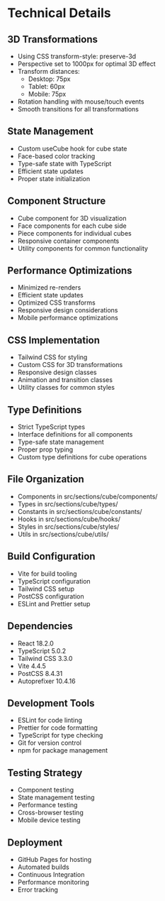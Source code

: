 # Technical Details

## 3D Transformations

- Using CSS transform-style: preserve-3d
- Perspective set to 1000px for optimal 3D effect
- Transform distances:
  - Desktop: 75px
  - Tablet: 60px
  - Mobile: 75px
- Rotation handling with mouse/touch events
- Smooth transitions for all transformations

## State Management

- Custom useCube hook for cube state
- Face-based color tracking
- Type-safe state with TypeScript
- Efficient state updates
- Proper state initialization

## Component Structure

- Cube component for 3D visualization
- Face components for each cube side
- Piece components for individual cubes
- Responsive container components
- Utility components for common functionality

## Performance Optimizations

- Minimized re-renders
- Efficient state updates
- Optimized CSS transforms
- Responsive design considerations
- Mobile performance optimizations

## CSS Implementation

- Tailwind CSS for styling
- Custom CSS for 3D transformations
- Responsive design classes
- Animation and transition classes
- Utility classes for common styles

## Type Definitions

- Strict TypeScript types
- Interface definitions for all components
- Type-safe state management
- Proper prop typing
- Custom type definitions for cube operations

## File Organization

- Components in src/sections/cube/components/
- Types in src/sections/cube/types/
- Constants in src/sections/cube/constants/
- Hooks in src/sections/cube/hooks/
- Styles in src/sections/cube/styles/
- Utils in src/sections/cube/utils/

## Build Configuration

- Vite for build tooling
- TypeScript configuration
- Tailwind CSS setup
- PostCSS configuration
- ESLint and Prettier setup

## Dependencies

- React 18.2.0
- TypeScript 5.0.2
- Tailwind CSS 3.3.0
- Vite 4.4.5
- PostCSS 8.4.31
- Autoprefixer 10.4.16

## Development Tools

- ESLint for code linting
- Prettier for code formatting
- TypeScript for type checking
- Git for version control
- npm for package management

## Testing Strategy

- Component testing
- State management testing
- Performance testing
- Cross-browser testing
- Mobile device testing

## Deployment

- GitHub Pages for hosting
- Automated builds
- Continuous Integration
- Performance monitoring
- Error tracking
